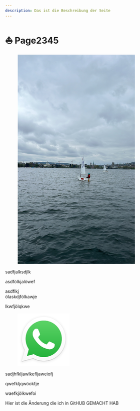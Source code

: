 ```yaml
---
description: Das ist die Beschreibung der Seite
---
```


# ⛵ Page2345

<figure><img src=".gitbook/assets/65A1ECA6-DC22-4D47-BD1D-2DED96320F8D.JPG" alt="" width="375"><figcaption></figcaption></figure>

sadfjalksdjlk

asdfölkjalöwef

asdflkj \
ölaskdjfölkawje

lkwfjölqkwe&#x20;

<div align="left" data-full-width="false">

<figure><img src=".gitbook/assets/WhatsApp_icon (1).png" alt="" width="166"><figcaption></figcaption></figure>

</div>

sadjhfkljawlkefljaweiofj

qwefkljqwöokfje

waefkjölkwefoi

Hier ist die Änderung die ich in GitHUB GEMACHT HAB
